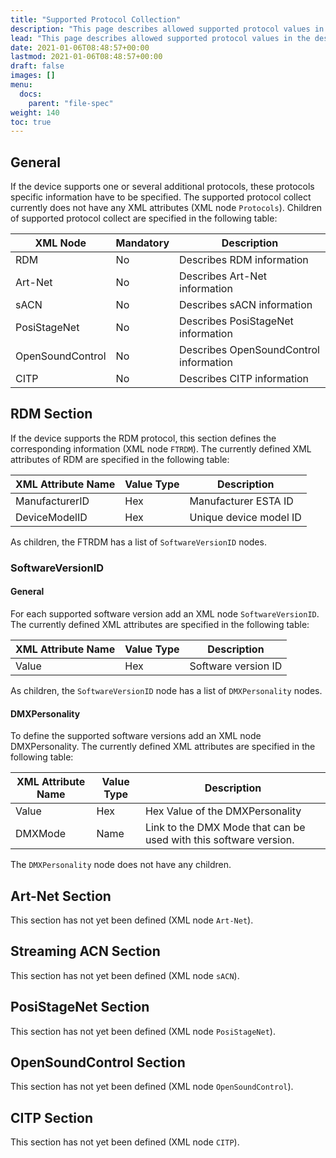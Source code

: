 ```yaml
---
title: "Supported Protocol Collection"
description: "This page describes allowed supported protocol values in the description.xml file that is bundled with a GDTF."
lead: "This page describes allowed supported protocol values in the description.xml file that is bundled with a GDTF."
date: 2021-01-06T08:48:57+00:00
lastmod: 2021-01-06T08:48:57+00:00
draft: false
images: []
menu:
  docs:
    parent: "file-spec"
weight: 140
toc: true
---
```


## General

If the device supports one or several additional protocols, these protocols specific information have to be specified. The supported protocol collect currently does not have any XML attributes (XML node `Protocols`). Children of supported protocol collect are specified in the following table:

| XML Node         | Mandatory | Description                            |
|------------------|-----------|----------------------------------------|
| RDM              | No        | Describes RDM information              |
| Art-Net          | No        | Describes Art-Net information          |
| sACN             | No        | Describes sACN information             |
| PosiStageNet     | No        | Describes PosiStageNet information     |
| OpenSoundControl | No        | Describes OpenSoundControl information |
| CITP             | No        | Describes CITP information             |

## RDM Section

If the device supports the RDM protocol, this section defines the corresponding information (XML node `FTRDM`). The currently defined XML attributes of RDM are specified in the following table:

| XML Attribute Name | Value Type | Description            |
|--------------------|------------|------------------------|
| ManufacturerID     | Hex        | Manufacturer ESTA ID   |
| DeviceModelID      | Hex        | Unique device model ID |

As children, the FTRDM has a list of `SoftwareVersionID` nodes.

### SoftwareVersionID

#### General

For each supported software version add an XML node `SoftwareVersionID`. The currently defined XML attributes are specified in the following table:

| XML Attribute Name | Value Type | Description         |
|--------------------|------------|---------------------|
| Value              | Hex        | Software version ID |

As children, the `SoftwareVersionID` node has a list of `DMXPersonality` nodes.

#### DMXPersonality

To define the supported software versions add an XML node DMXPersonality. The currently defined XML attributes are specified in the following table:

| XML Attribute Name | Value Type | Description                                                       |
|--------------------|------------|-------------------------------------------------------------------|
| Value              | Hex        | Hex Value of the DMXPersonality                                   |
| DMXMode            | Name       | Link to the DMX Mode that can be used with this software version. |

The `DMXPersonality` node does not have any children.

## Art-Net Section

This section has not yet been defined (XML node `Art-Net`).

## Streaming ACN Section

This section has not yet been defined (XML node `sACN`).

## PosiStageNet Section

This section has not yet been defined (XML node `PosiStageNet`).

## OpenSoundControl Section

This section has not yet been defined (XML node `OpenSoundControl`).

## CITP Section

This section has not yet been defined (XML node `CITP`).
